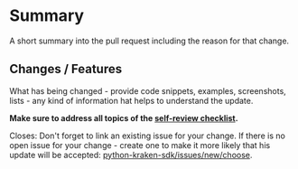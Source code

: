 # Summary

A short summary into the pull request including the reason for that change.

## Changes / Features

What has being changed - provide code snippets, examples, screenshots, lists -
any kind of information hat helps to understand the update.

**Make sure to address all topics of the [self-review
checklist](https://github.com/btschwertfeger/python-kraken-sdk/blob/master/.github/self-review.md).**

Closes: Don't forget to link an existing issue for your change. If there is no
open issue for your change - create one to make it more likely that his update
will be accepted:
[python-kraken-sdk/issues/new/choose](https://github.com/btschwertfeger/python-kraken-sdk/issues/new/choose).
